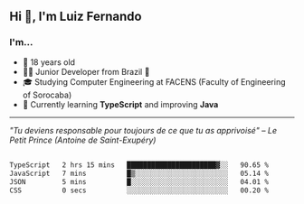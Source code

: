 <h2>Hi 👋, I'm Luiz Fernando</h2>

### I'm...
* 🤟 18 years old
* 👨‍💻 Junior Developer from Brazil 💚
* 🎓 Studying Computer Engineering at FACENS (Faculty of Engineering of Sorocaba)
* 🔭 Currently learning **TypeScript** and improving **Java**

---

_"Tu deviens responsable pour toujours de ce que tu as apprivoisé" – Le Petit Prince (Antoine de Saint-Exupéry)_

##

<!--START_SECTION:waka-->

```txt
TypeScript   2 hrs 15 mins   ██████████████████████▓░░   90.65 %
JavaScript   7 mins          █▒░░░░░░░░░░░░░░░░░░░░░░░   05.14 %
JSON         5 mins          █░░░░░░░░░░░░░░░░░░░░░░░░   04.01 %
CSS          0 secs          ░░░░░░░░░░░░░░░░░░░░░░░░░   00.20 %
```

<!--END_SECTION:waka-->
